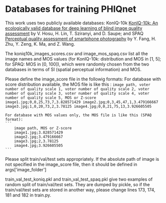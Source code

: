 # Databases for training PHIQnet

This work uses two publicly available databases: KonIQ-10k [KonIQ-10k: An ecologically valid database for deep learning of blind image quality assessment](https://ieeexplore.ieee.org/document/8968750) by V. Hosu, H. Lin, T. Sziranyi, and D. Saupe;
 and SPAQ [Perceptual quality assessment of smartphone photography](https://openaccess.thecvf.com/content_CVPR_2020/html/Fang_Perceptual_Quality_Assessment_of_Smartphone_Photography_CVPR_2020_paper.html) by Y. Fang, H. Zhu, Y. Zeng, K. Ma, and Z. Wang.

The koniq10k_images_scores.csv and image_mos_spaq.csv list all the image names and MOS values (for KonIQ-10k: distribution and MOS in [1, 5]; for SPAQ: MOS in [0, 100]), which were randomly chosen from the two databases in terms of SI (spatial perceptual information) and MOS.

Please define the image_score file in the followig formats:
    For database with score distribution available, the MOS file is like this :
    ```
        image path, voter number of quality scale 1, voter number of quality scale 2, voter number of quality scale 3, voter number of quality scale 4, voter number of quality scale 5, MOS or Z-score
        image1.jpg;0,0,25,73,7,3.828571429
        image2.jpg;0,3,45,47,1,3.479166667
        image3.jpg;1,0,20,73,2,3.78125
        image4.jpg;0,0,21,75,13,3.926605505
    ```

    For database with MOS values only, the MOS file is like this (SPAQ format):
    ```
        image path, MOS or Z-score
        image1.jpg;3.828571429
        image2.jpg;3.479166667
        image3.jpg;2,3.78125
        image4.jpg;3.926605505
    ```

Please split train/val/test sets appropriately. If the absolute path of image is not specified in the image_score file, then it should be defined in args['image_folder']

train_val_test_koniq.pkl and train_val_test_spaq.pkl give two examples of random split of train/val/test sets. They are dumped by pickle, so if the train/val/test sets are stored in another way, please change lines 173, 174, 181 and 182 in train.py.